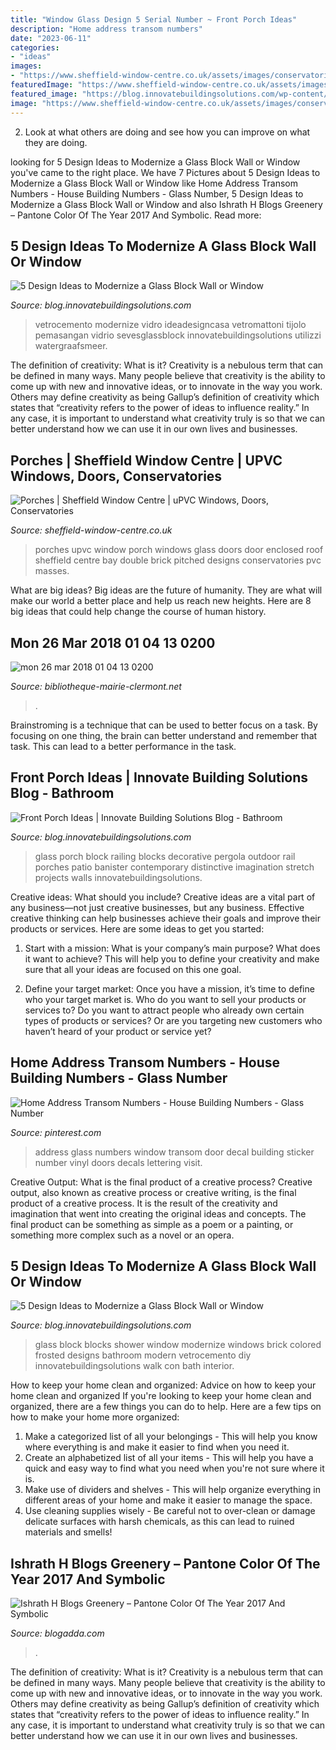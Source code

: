 ```yaml
---
title: "Window Glass Design 5 Serial Number ~ Front Porch Ideas"
description: "Home address transom numbers"
date: "2023-06-11"
categories:
- "ideas"
images:
- "https://www.sheffield-window-centre.co.uk/assets/images/conservatories/Porches-3.jpg"
featuredImage: "https://www.sheffield-window-centre.co.uk/assets/images/conservatories/Porches-3.jpg"
featured_image: "https://blog.innovatebuildingsolutions.com/wp-content/uploads/2014/11/Design-idea-0-Modernize-Glass-Blocks1.png"
image: "https://www.sheffield-window-centre.co.uk/assets/images/conservatories/Porches-3.jpg"
---
```



2. Look at what others are doing and see how you can improve on what they are doing. 

	

		
looking for 5 Design Ideas to Modernize a Glass Block Wall or Window you've came to the right place. We have 7 Pictures about 5 Design Ideas to Modernize a Glass Block Wall or Window like Home Address Transom Numbers - House Building Numbers - Glass Number, 5 Design Ideas to Modernize a Glass Block Wall or Window and also Ishrath H Blogs Greenery – Pantone Color Of The Year 2017 And Symbolic. Read more:
		
    
## 5 Design Ideas To Modernize A Glass Block Wall Or Window

<img loading=lazy src="https://blog.innovatebuildingsolutions.com/wp-content/uploads/2014/11/Design-idea-0-Modernize-Glass-Blocks1.png" onerror="this.onerror=null;this.src='https://tse1.mm.bing.net/th?id=OIP.5drXZK6qiHrYFUR9tCYPTAHaLG&amp;pid=15.1';" alt="5 Design Ideas to Modernize a Glass Block Wall or Window">

_Source: blog.innovatebuildingsolutions.com_

>vetrocemento modernize vidro ideadesigncasa vetromattoni tijolo pemasangan vidrio sevesglassblock innovatebuildingsolutions utilizzi watergraafsmeer. 

	

The definition of creativity: What is it?
Creativity is a nebulous term that can be defined in many ways. Many people believe that creativity is the ability to come up with new and innovative ideas, or to innovate in the way you work. Others may define creativity as being Gallup’s definition of creativity which states that “creativity refers to the power of ideas to influence reality.” In any case, it is important to understand what creativity truly is so that we can better understand how we can use it in our own lives and businesses.

    
## Porches | Sheffield Window Centre | UPVC Windows, Doors, Conservatories

<img loading=lazy src="https://www.sheffield-window-centre.co.uk/assets/images/conservatories/Porches-3.jpg" onerror="this.onerror=null;this.src='https://tse2.mm.bing.net/th?id=OIP.3hfCkkjHpPMZboWz5P85OQHaJJ&amp;pid=15.1';" alt="Porches | Sheffield Window Centre | uPVC Windows, Doors, Conservatories">

_Source: sheffield-window-centre.co.uk_

>porches upvc window porch windows glass doors door enclosed roof sheffield centre bay double brick pitched designs conservatories pvc masses. 

	

What are big ideas?
Big ideas are the future of humanity. They are what will make our world a better place and help us reach new heights. Here are 8 big ideas that could help change the course of human history.

    
## Mon 26 Mar 2018 01 04 13 0200

<img loading=lazy src="http://ecx.images-amazon.com/images/I/51V7fmEZfAL._SL160_.jpg" onerror="this.onerror=null;this.src='https://tse2.mm.bing.net/th?id=OIP.G-Q_LE9oQYPa0XUt6ggNuQAAAA&amp;pid=15.1';" alt="mon 26 mar 2018 01 04 13 0200">

_Source: bibliotheque-mairie-clermont.net_

>. 

	

Brainstroming is a technique that can be used to better focus on a task. By focusing on one thing, the brain can better understand and remember that task. This can lead to a better performance in the task.

    
## Front Porch Ideas | Innovate Building Solutions Blog - Bathroom

<img loading=lazy src="https://blog.innovatebuildingsolutions.com/wp-content/uploads/2014/06/Initial-picture-glass-block-banister-pergola.jpg" onerror="this.onerror=null;this.src='https://tse4.mm.bing.net/th?id=OIP.aKa4C4urLLsUrxP4YHGhTwHaE7&amp;pid=15.1';" alt="Front Porch Ideas | Innovate Building Solutions Blog - Bathroom">

_Source: blog.innovatebuildingsolutions.com_

>glass porch block railing blocks decorative pergola outdoor rail porches patio banister contemporary distinctive imagination stretch projects walls innovatebuildingsolutions. 

	

Creative ideas: What should you include?
Creative ideas are a vital part of any business—not just creative businesses, but any business. Effective creative thinking can help businesses achieve their goals and improve their products or services. Here are some ideas to get you started:
1. Start with a mission: What is your company’s main purpose? What does it want to achieve? This will help you to define your creativity and make sure that all your ideas are focused on this one goal.

2. Define your target market: Once you have a mission, it’s time to define who your target market is. Who do you want to sell your products or services to? Do you want to attract people who already own certain types of products or services? Or are you targeting new customers who haven’t heard of your product or service yet?

    
## Home Address Transom Numbers - House Building Numbers - Glass Number

<img loading=lazy src="https://i.pinimg.com/736x/78/49/b6/7849b64c67180686cbb4dbbc1f1dc458--address-numbers-window-glass.jpg" onerror="this.onerror=null;this.src='https://tse3.mm.bing.net/th?id=OIP.2sRnHa0lxW-goEH-v6f8KgD6D6&amp;pid=15.1';" alt="Home Address Transom Numbers - House Building Numbers - Glass Number">

_Source: pinterest.com_

>address glass numbers window transom door decal building sticker number vinyl doors decals lettering visit. 

	

Creative Output: What is the final product of a creative process?
Creative output, also known as creative process or creative writing, is the final product of a creative process. It is the result of the creativity and imagination that went into creating the original ideas and concepts. The final product can be something as simple as a poem or a painting, or something more complex such as a novel or an opera.

    
## 5 Design Ideas To Modernize A Glass Block Wall Or Window

<img loading=lazy src="https://blog.innovatebuildingsolutions.com/wp-content/uploads/2014/11/Design-idea-0-Modernize-Glass-Blocks1-533x800.png" onerror="this.onerror=null;this.src='https://tse4.mm.bing.net/th?id=OIP.kang1ObW8lPZBK17HkC2IwHaLH&amp;pid=15.1';" alt="5 Design Ideas to Modernize a Glass Block Wall or Window">

_Source: blog.innovatebuildingsolutions.com_

>glass block blocks shower window modernize windows brick colored frosted designs bathroom modern vetrocemento diy innovatebuildingsolutions walk con bath interior. 

	

How to keep your home clean and organized: Advice on how to keep your home clean and organized
If you're looking to keep your home clean and organized, there are a few things you can do to help. Here are a few tips on how to make your home more organized: 
1. Make a categorized list of all your belongings - This will help you know where everything is and make it easier to find when you need it. 
2. Create an alphabetized list of all your items - This will help you have a quick and easy way to find what you need when you're not sure where it is. 
3. Make use of dividers and shelves - This will help organize everything in different areas of your home and make it easier to manage the space. 
4. Use cleaning supplies wisely - Be careful not to over-clean or damage delicate surfaces with harsh chemicals, as this can lead to ruined materials and smells!

    
## Ishrath H Blogs Greenery – Pantone Color Of The Year 2017 And Symbolic

<img loading=lazy src="http://wanderingmist.com/wp-content/uploads/2011/08/drown-me-o-sea_oil-painting-by-ishrath-humairah_palette-knife-strokes.jpg" onerror="this.onerror=null;this.src='https://tse2.mm.bing.net/th?id=OIP.lzcKq4BazK-6ANZPMccTiwHaFw&amp;pid=15.1';" alt="Ishrath H Blogs Greenery – Pantone Color Of The Year 2017 And Symbolic">

_Source: blogadda.com_

>. 

	

The definition of creativity: What is it?
Creativity is a nebulous term that can be defined in many ways. Many people believe that creativity is the ability to come up with new and innovative ideas, or to innovate in the way you work. Others may define creativity as being Gallup’s definition of creativity which states that “creativity refers to the power of ideas to influence reality.” In any case, it is important to understand what creativity truly is so that we can better understand how we can use it in our own lives and businesses.

